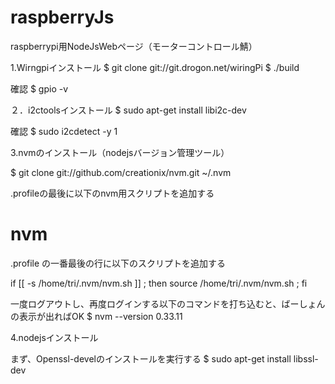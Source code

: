 # raspberryJs
raspberrypi用NodeJsWebページ（モーターコントロール鯖）

1.Wirngpiインストール
$ git clone git://git.drogon.net/wiringPi
$ ./build

確認
$ gpio -v

２．i2ctoolsインストール
$ sudo apt-get install libi2c-dev

確認
$ sudo i2cdetect -y 1

3.nvmのインストール（nodejsバージョン管理ツール）

$ git clone git://github.com/creationix/nvm.git ~/.nvm

.profileの最後に以下のnvm用スクリプトを追加する

# nvm
.profile
の一番最後の行に以下のスクリプトを追加する

if [[ -s /home/tri/.nvm/nvm.sh ]] ; then
    source /home/tri/.nvm/nvm.sh ;
fi

一度ログアウトし、再度ログインする以下のコマンドを打ち込むと、ばーしょんの表示が出ればOK
$ nvm --version
0.33.11

4.nodejsインストール

まず、Openssl-develのインストールを実行する
$ sudo apt-get install libssl-dev





